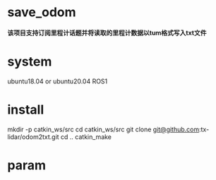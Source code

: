 # save_odom
**该项目支持订阅里程计话题并将读取的里程计数据以tum格式写入txt文件**


# system
ubuntu18.04 or ubuntu20.04
ROS1

# install
mkdir -p catkin_ws/src
cd catkin_ws/src
git clone git@github.com:tx-lidar/odom2txt.git
cd ..
catkin_make

# param
<param name="aloam_topic" value="yourtopic1"/>
<param name="liosam_topic" value="yourtopic2"/>
<param name="ALOAM_file" value="/xxx/xxx/1.txt"/>
<param name="LIOSAM_file" value="/xxx/xxx/2.txt"/>
